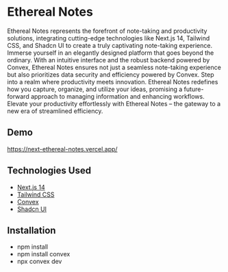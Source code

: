 # Ethereal Notes

Ethereal Notes represents the forefront of note-taking and
productivity solutions, integrating cutting-edge technologies like
Next.js 14, Tailwind CSS, and Shadcn UI to create a truly
captivating note-taking experience. Immerse yourself in an elegantly
designed platform that goes beyond the ordinary. With an intuitive
interface and the robust backend powered by Convex, Ethereal Notes
ensures not just a seamless note-taking experience but also
prioritizes data security and efficiency powered by Convex. Step into a realm where
productivity meets innovation. Ethereal Notes redefines how you
capture, organize, and utilize your ideas, promising a
future-forward approach to managing information and enhancing
workflows. Elevate your productivity effortlessly with Ethereal
Notes – the gateway to a new era of streamlined efficiency.

## Demo

https://next-ethereal-notes.vercel.app/

## Technologies Used

- [Next.js 14](https://nextjs.org/)
- [Tailwind CSS](https://tailwindcss.com/) 
- [Convex](https://www.convex.dev/)
- [Shadcn UI](https://ui.shadcn.com/)

## Installation

- npm install
- npm install convex
- npx convex dev
